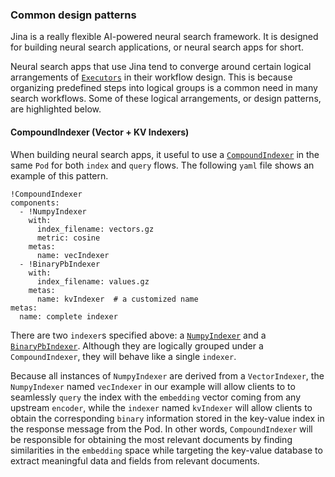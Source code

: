 ### Common design patterns
Jina is a really flexible AI-powered neural search framework. It is designed for building neural search applications, or neural search apps for short.

Neural search apps that use Jina tend to converge around certain logical arrangements of [`Executors`](https://docs.jina.ai/api/jina.executors.html) in their workflow design. This is because organizing predefined steps into logical groups is a common need in many search workflows. Some of these logical arrangements, or design patterns, are highlighted below.


#### CompoundIndexer (Vector + KV Indexers)

When building neural search apps, it useful to use a [`CompoundIndexer`](https://docs.jina.ai/api/jina.executors.indexers.html#jina.executors.indexers.CompoundIndexer) in the same `Pod` for both `index` and `query` flows.
The following `yaml` file shows an example of this pattern.

```
!CompoundIndexer
components:
  - !NumpyIndexer
    with:
      index_filename: vectors.gz
      metric: cosine
    metas:
      name: vecIndexer
  - !BinaryPbIndexer
    with:
      index_filename: values.gz
    metas:
      name: kvIndexer  # a customized name
metas:
  name: complete indexer
```

There are two `indexer`s specified above: a [`NumpyIndexer`](https://docs.jina.ai/api/jina.executors.indexers.vector.numpy.html#jina.executors.indexers.vector.numpy.NumpyIndexer) and a [`BinaryPbIndexer`](https://docs.jina.ai/api/jina.executors.indexers.keyvalue.proto.html#jina.executors.indexers.keyvalue.proto.BinaryPbIndexer). Although they are logically grouped under a `CompoundIndexer`, they will behave like a single `indexer`. 

Because all instances of `NumpyIndexer` are derived from a `VectorIndexer`, the `NumpyIndexer` named `vecIndexer` in our example will allow clients to to seamlessly `query` the index with the `embedding` vector coming from any upstream `encoder`, while the `indexer` named `kvIndexer` will allow clients to obtain the corresponding `binary` information stored in the key-value index in the response message from the Pod. In other words, `CompoundIndexer` will be responsible for obtaining the most relevant documents by finding similarities in the `embedding` space while targeting the key-value database to extract meaningful data and fields from relevant documents.

